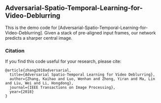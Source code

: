 
## Adversarial-Spatio-Temporal-Learning-for-Video-Deblurring

This is the demo code for [Adversarial-Spatio-Temporal-Learning-for-Video-Deblurring]. Given a stack of pre-aligned input frames, our network predicts a sharper central image. 



### Citation
If you find this code useful for your research, please cite:
```
@article{zhang2018adversarial,
  title={Adversarial Spatio-Temporal Learning for Video Deblurring},
  author={Zhang, Kaihao and Luo, Wenhan and Zhong, Yiran and Ma, Lin and Liu, Wei and Li, Hongdong},
  journal={IEEE Transactions on Image Processing},
  year={2018}
}
```
